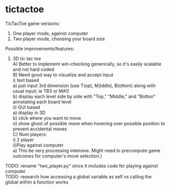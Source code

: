 # tictactoe

TicTacToe game versions:<br>
1) One player mode, against computer<br>
2) Two player mode, choosing your board size<br>


Possible improvements/features:<br>
1) 3D tic tac toe<br>
  A) Better to implement win-checking generically, so it's easily scalable and not hard coded<br>
  B) Need good way to visualize and accept input<br>
    i) text based<br>
        a) just input 3rd dimension (use T(op), M(iddle), B(ottom) along with usual input; ie TB3 or MA1)<br>
        b) display each level side by side with "Top," "Middle," and "Botton" annotating each board level<br>
    ii) GUI based<br>
        a) display in 3D<br>
        b) click where you want to move<br>
            o) show ghost of possible move when hovering over possible position to prevent accidental moves<br>
  C) Num players:<br>
    i) 2 player<br>
    ii)Play against computer <br>
        a) This be very processing intensive. Might need to precompute game outcomes for computer's move selection.)<br>
        
        
TODO: rename "two_player.py" since it includes code for playing against computer<br>
TODO: research how accessing a global variable as self vs calling the global within a function works